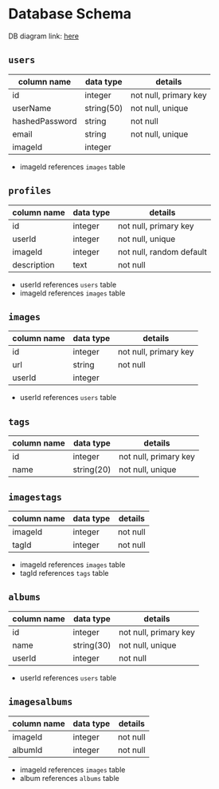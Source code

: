 # **Database Schema**
DB diagram link: [here]

## `users`
| column name   | data type | details                        |
|---------------|-----------|--------------------------------|
| id            | integer   | not null, primary key          |
| userName      | string(50)| not null, unique               |
| hashedPassword| string    | not null                       |
| email         | string    | not null, unique               |
| imageId       | integer   |                                |

* imageId references `images` table

## `profiles`
| column name   | data type | details                        |
|---------------|-----------|--------------------------------|
| id            | integer   | not null, primary key          |
| userId        | integer   | not null, unique               |
| imageId       | integer   | not null, random default       |
| description   | text      | not null                       |

* userId references `users` table
* imageId references `images` table


## `images`
| column name | data type | details               |
|-------------|-----------|-----------------------|
| id          | integer   | not null, primary key |
| url         | string    | not null              |
| userId      | integer   |                       |

* userId references `users` table

## `tags`
| column name   | data type | details                        |
|---------------|-----------|--------------------------------|
| id            | integer   | not null, primary key          |
| name          | string(20)| not null, unique               |


## `imagestags`
| column name   | data type | details                        |
|---------------|-----------|--------------------------------|
| imageId       | integer   | not null                       |
| tagId         | integer   | not null                       |

* imageId references `images` table
* tagId references `tags` table

## `albums`
| column name   | data type | details                        |
|---------------|-----------|--------------------------------|
| id            | integer   | not null, primary key          |
| name          | string(30)| not null, unique               |
| userId        | integer   | not null                       |

* userId references `users` table

## `imagesalbums`
| column name   | data type | details                        |
|---------------|-----------|--------------------------------|
| imageId       | integer   | not null                       |
| albumId       | integer   | not null                       |

* imageId references `images` table
* album references `albums` table

[here]: https://dbdiagram.io/d/61dc4803f8370f0a2eed67a6
